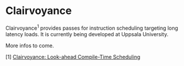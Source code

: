 # Clairvoyance

Clairvoyance<sup>1</sup> provides passes for instruction scheduling targeting long latency loads.
It is currently being developed at Uppsala University.

More infos to come.

[1] <a href="www.sjalander.com/research/pdf/sjalander-cgo2017.pdf">Clairvoyance: Look-ahead Compile-Time Scheduling</a>

